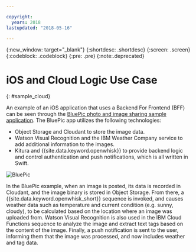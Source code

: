 ```yaml
---

copyright:
  years: 2018
lastupdated: "2018-05-16"

---
```

{:new_window: target="_blank"}
{:shortdesc: .shortdesc}
{:screen: .screen}
{:codeblock: .codeblock}
{:pre: .pre}
{:note:.deprecated}

# iOS and Cloud Logic Use Case
{: #sample_cloud}

An example of an iOS application that uses a Backend For Frontend (BFF) can be seen through the [BluePic photo and image sharing sample application](https://github.com/IBM/BluePic). The BluePic app utilizes the following technologies:

* Object Storage and Cloudant to store the image data.
* Watson Visual Recognition and the IBM Weather Company service to add additional information to the images.
* Kitura and {{site.data.keyword.openwhisk}} to provide backend logic and control authentication and push notifications, which is all written in Swift.

![BluePic](images/cloudlogic.png "BluePic Flow")

In the BluePic example, when an image is posted, its data is recorded in Cloudant, and the image binary is stored in Object Storage. From there, a {{site.data.keyword.openwhisk_short}} sequence is invoked, and causes weather data such as temperature and current condition (e.g. sunny, cloudy), to be calculated based on the location where an image was uploaded from. Watson Visual Recognition is also used in the IBM Cloud Functions sequence to analyze the image and extract text tags based on the content of the image. Finally, a push notification is sent to the user, informing them that the image was processed, and now includes weather and tag data.
